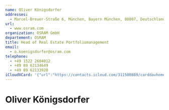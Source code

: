 ```yaml
---
name: Oliver Königsdorfer
addresses:
  - Marcel-Breuer-Straße 6, München, Bayern München, 80807, Deutschland
url:
  - www.osram.com
organization: OSRAM GmbH
departement: OSRAM
title: Head of Real Estate Portfoliomanagement
email:
  - o.koenigsdorfer@osram.com
telephone:
  - +49 1522 2604012
  - +49 89 62134649
  - +49 89 62133920
iCloudVCard: '{"url":"https://contacts.icloud.com/311500889/carddavhome/card/19A83A8B-1E96-487C-9451-8AC5554E97E7.vcf","etag":"\"kmfha07r\"","data":"BEGIN:VCARD\r\nVERSION:3.0\r\nFN:\r\nN:Königsdorfer;Oliver;;;\r\nUID:77F99410-98B1-4F00-B0B6-AE14EDF3E312\r\nADR:;;Marcel-Breuer-Straße 6;München;Bayern München;80807;Deutschland;\r\nPRODID:-//Apple Inc.//iOS 10.2.1//EN\r\nREV:2025-04-03T22:17:16Z\r\nURL:www.osram.com\r\nORG:OSRAM GmbH;OSRAM\r\nTITLE:Head of Real Estate Portfoliomanagement\r\nEMAIL:o.koenigsdorfer@osram.com\r\nTEL:+49 1522 2604012\r\nTEL:+49 89 62134649\r\nTEL:+49 89 62133920\r\nitem1.X-ABADR:DE\r\nEND:VCARD"}'
---
```

# Oliver Königsdorfer